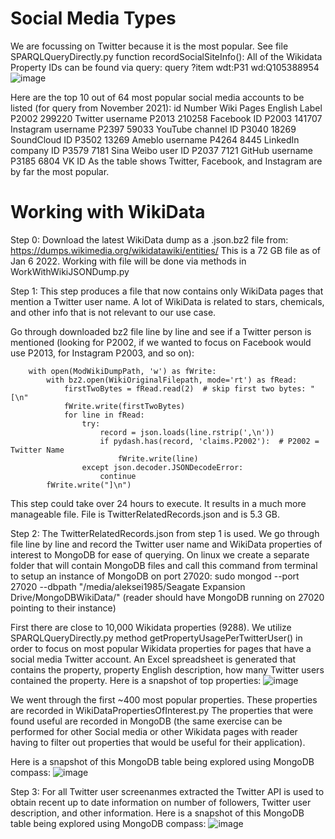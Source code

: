 # Social Media Types
We are focussing on Twitter because it is the most popular. See file SPARQLQueryDirectly.py function recordSocialSiteInfo():
All of the Wikidata Property IDs can be found via query: query ?item wdt:P31 wd:Q105388954
![image](https://user-images.githubusercontent.com/80060152/148462393-55e0a641-3771-43eb-bed1-810373489f15.png)

Here are the top 10 out of 64 most popular social media accounts to be listed (for query from November 2021):
        id	Number Wiki Pages	English Label
        P2002	299220	                Twitter username
        P2013	210258	                Facebook ID
        P2003	141707	                Instagram username
        P2397	59033	                YouTube channel ID
        P3040	18269	                SoundCloud ID
        P3502	13269	                Ameblo username
        P4264	8445	                LinkedIn company ID
        P3579	7181	                Sina Weibo user ID
        P2037	7121	                GitHub username
        P3185	6804	                VK ID
As the table shows Twitter, Facebook, and Instagram are by far the most popular.

# Working with WikiData
Step 0: Download the latest WikiData dump as a .json.bz2 file from:
https://dumps.wikimedia.org/wikidatawiki/entities/
This is a 72 GB file as of Jan 6 2022.
Working with file will be done via methods in WorkWithWikiJSONDump.py

Step 1: This step produces a file that now contains only WikiData pages that mention a Twitter user name. A lot of WikiData is related to stars, chemicals, and other info that is not relevant to our use case.

Go through downloaded bz2 file line by line and see if a Twitter person is mentioned (looking for P2002, if we wanted to focus on Facebook would use P2013, for Instagram P2003, and so on):

        with open(ModWikiDumpPath, 'w') as fWrite:
            with bz2.open(WikiOriginalFilepath, mode='rt') as fRead:
                firstTwoBytes = fRead.read(2)  # skip first two bytes: "[\n"
                fWrite.write(firstTwoBytes)
                for line in fRead:
                    try:
                        record = json.loads(line.rstrip(',\n'))
                        if pydash.has(record, 'claims.P2002'):  # P2002 = Twitter Name
                            fWrite.write(line)
                    except json.decoder.JSONDecodeError:
                        continue
            fWrite.write("]\n")

This step could take over 24 hours to execute. It results in a much more manageable file. File is TwitterRelatedRecords.json and is 5.3 GB.

Step 2: The TwitterRelatedRecords.json from step 1 is used. We go through file line by line and record the Twitter user name and WikiData properties of interest to MongoDB for ease of querying. On linux we create a separate folder that will contain MongoDB files and call this command from terminal to setup an instance of MongoDB on port 27020: sudo mongod --port 27020 --dbpath "/media/aleksei1985/Seagate Expansion Drive/MongoDBWikiData/" (reader should have MongoDB running on 27020 pointing to their instance)

First there are close to 10,000 Wikidata properties (9288).
We utilize SPARQLQueryDirectly.py method getPropertyUsagePerTwitterUser() in order to focus on most popular Wikidata properties for pages that have a social media Twitter account. An Excel spreadsheet is generated that contains the property, property English description, how many Twitter users contained the property. Here is a snapshot of top properties:
![image](https://user-images.githubusercontent.com/80060152/148464723-f68e9441-a1d3-40b6-9439-476360abdf2e.png)

We went through the first ~400 most popular properties. These properties are recorded in WikiDataPropertiesOfInterest.py
The properties that were found useful are recorded in MongoDB (the same exercise can be performed for other Social media or other Wikidata pages with reader having to filter out properties that would be useful for their application).

Here is a snapshot of this MongoDB table being explored using MongoDB compass:
![image](https://user-images.githubusercontent.com/80060152/149199336-62d252fd-fd4a-471b-a255-51f52820694a.png)

Step 3: For all Twitter user screenanmes extracted the Twitter API is used to obtain recent up to date information on number of followers, Twitter user description, and other information. Here is a snapshot of this MongoDB table being explored using MongoDB compass:
![image](https://user-images.githubusercontent.com/80060152/149199566-c79c576b-e0c5-4f18-aac8-cafa19e1d8da.png)



